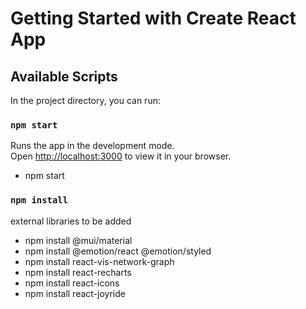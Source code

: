 # Getting Started with Create React App


## Available Scripts

In the project directory, you can run:

### `npm start`

Runs the app in the development mode.\
Open [http://localhost:3000](http://localhost:3000) to view it in your browser.

- npm start

### `npm install`
external libraries to be added
 - npm install @mui/material 
 - npm install @emotion/react @emotion/styled
 - npm install react-vis-network-graph    
 - npm install react-recharts
 - npm install  react-icons
 - npm install react-joyride

